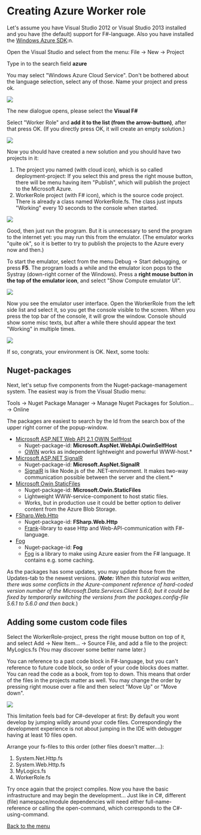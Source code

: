 # Creating Azure Worker role #

Let's assume you have Visual Studio 2012 or Visual Studio 2013 installed and you have (the default) support for F#-language. Also you have installed the [Windows Azure SDK](http://www.windowsazure.com/en-us/downloads/):n.

Open the Visual Studio and select from the menu: File -> New -> Project

Type in to the search field **azure**

You may select "Windows Azure Cloud Service". Don't be bothered about the language selection, select any of those. Name your project and press ok.

![](1-NewProject.png)

The new dialogue opens, please select the **Visual F#**

Select "Worker Role" and **add it to the list (from the arrow-button)**, after that press OK. (If you directly press OK, it will create an empty solution.)

![](2-WorkerRole.png)

Now you should have created a new solution and you should have two projects in it:

 1. The project you named (with cloud icon), which is so called deployment-project: If you select this and press the right mouse button, there will be menu having item "Publish", which will publish the project to the Microsoft Azure.
 2. WorkerRole project (with F# icon), which is the source code project. There is already a class named WorkerRole.fs. The class just inputs "Working" every 10 seconds to the console when started.

![](3-SolutionExplorer.png)

Good, then just run the program. But it is unnecessary to send the program to the internet yet: you may run this from the emulator. (The emulator works "quite ok", so it is better to try to publish the projects to the Azure every now and then.)

To start the emulator, select from the menu Debug -> Start debugging, or press **F5**. The program loads a while and the emulator icon pops to the Systray (down-right corner of the Windows). Press a **right mouse button in the top of the emulator icon**, and select "Show Compute emulator UI".

![](4-Systray.png)

Now you see the emulator user interface. Open the WorkerRole from the left side list and select it, so you get the console visible to the screen. When you press the top bar of the console, it will grow the window. Console should show some misc texts, but after a while there should appear the text "Working" in multiple times.

![](5-ComputeEmulator.png)

If so, congrats, your environment is OK. Next, some tools:

## Nuget-packages ##

Next, let's setup five components from the Nuget-package-management system. The easiest way is from the Visual Studio menu:

Tools -> Nuget Package Manager -> Manage Nuget Packages for Solution... -> Online

The packages are easiest to search by the Id from the search box of the upper right corner of the popup-window.

- [Microsoft ASP.NET Web API 2.1 OWIN SelfHost](http://www.nuget.org/packages/Microsoft.AspNet.WebApi.OwinSelfHost/)
	- Nuget-package-id:  **Microsoft.AspNet.WebApi.OwinSelfHost**
	- [OWIN](http://owin.org/) works as independent lightweight and powerful WWW-host.*
- [Microsoft ASP.NET SignalR](https://www.nuget.org/packages/Microsoft.AspNet.SignalR/)
	- Nuget-package-id: **Microsoft.AspNet.SignalR**
	- [SignalR](http://www.asp.net/signalr) is like Node.js of the .NET-environment. It makes two-way communication possible between the server and the client.* 
- [Microsoft Owin StaticFiles](http://www.nuget.org/packages/Microsoft.Owin.StaticFiles/)
	- Nuget-package-id: **Microsoft.Owin.StaticFiles**
	- Lightweight WWW-service-component to host static files. 
	- Works, but in production use it could be better option to deliver content from the Azure Blob Storage.
- [FSharp.Web.Http](http://www.nuget.org/packages/FSharp.Web.Http/)
	- Nuget-package-id: **FSharp.Web.Http**
	- [Frank](http://frank-fs.github.io/frank/)-library to ease Http and Web-API-communication with F#-language.
- [Fog](https://www.nuget.org/packages/Fog)
	- Nuget-package-id: **Fog**
	- [Fog](http://dmohl.github.io/Fog/) is a library to make using Azure easier from the F# language. It contains e.g. some caching.

As the packages has some updates, you may update those from the Updates-tab to the newest versions. (***Note:** When this tutorial was written, there was some conflicts in the Azure-component reference of hard-coded version number of the Microsoft.Data.Services.Client 5.6.0, but it could be fixed by temporarily switching the versions from the  packages.config-file 5.6.1 to 5.6.0 and then back.*)

## Adding some custom code files ##

Select the WorkerRole-project, press the right mouse button on top of it, and select Add -> New Item... -> Source File, and add a file to the project: MyLogics.fs
(You may discover some better name later.)

You can reference to a past code block in F#-language, but you can't reference to future code block, so order of your code blocks does matter. You can read the code as a book, from top to down. This means that order of the files in the projects matter as well. You may change the order by pressing right mouse over a file and then select "Move Up" or "Move down".

![](6-SolutionExplorer.png)

This limitation feels bad for C#-developer at first: By default you wont develop by jumping wildly around your code files. Correspondingly the development experience is not about jumping in the IDE with debugger having at least 10 files open.

Arrange your fs-files to this order (other files doesn't matter....):

1. System.Net.Http.fs
2. System.Web.Http.fs
3. MyLogics.fs
4. WorkerRole.fs

Try once again that the project compiles. Now you have the basic infrastructure and may begin the development... Just like in C#, different (file) namespace/module dependencies will need either full-name-reference or calling the open-command, which corresponds to the C#-using-command.


[Back to the menu](../ReadmeEng.html)
